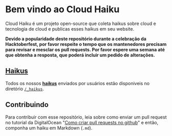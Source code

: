 # Bem vindo ao Cloud Haiku

Cloud Haiku é um projeto open-source que coleta haikus sobre cloud e tecnologia de cloud e publicas esses haikus em seu website.

**Devido a popularidade deste repositório durante a celebração da Hacktoberfest, por favor respeite o tempo que os mantenedores precisam para revisar e mesclar os pull requests. Por favor espere uma semana até que obtenha a resposta, que poderá incluir um pedido de alterações.**

## [Haikus](https://do-community.github.io/cloud_haiku/haikus/)

Todos os nossos **[haikus](https://do-community.github.io/cloud_haiku/haikus/)** enviados por usuários estão disponiveis no diretório [`/_haikus`](https://github.com/do-community/cloud_haiku/tree/master/_haikus).

## Contribuindo
Para contribuir com esse repositório, leia sobre como enviar um pull request no tutorial da DigitalOcean "[Como criar pull requests no github](https://www.digitalocean.com/community/tutorials/how-to-create-a-pull-request-on-github)" e então, componha um haiku em Markdown (`.md`).